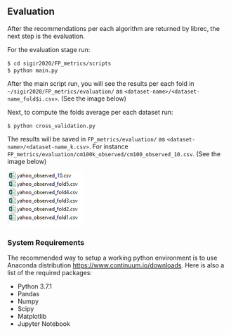 ## Evaluation
After the recommendations per each algorithm are returned by librec, the next step is the evaluation.

For the evaluation stage run:

    $ cd sigir2020/FP_metrics/scripts
    $ python main.py

After the main script run, you will see the results per each fold in `~/sigir2020/FP_metrics/evaluation/` as `<dataset-name>/<dataset-name_fold$i.csv>`. (See the image below)

Next, to compute the folds average per each dataset run:

    $ python cross_validation.py
    
The results will be saved in `FP_metrics/evaluation/` as `<dataset-name>/<dataset-name_k.csv>`. For instance `FP_metrics/evaluation/cm100k_observed/cm100_observed_10.csv`. (See the image below)

![](https://github.com/elikary/sigir2020/blob/master/images/folds.png)

### System Requirements

The recommended way to setup a working python environment is to use Anaconda distribution https://www.continuum.io/downloads.
Here is also a list of the required packages:

- Python 3.7.1 
- Pandas
- Numpy
- Scipy
- Matplotlib
- Jupyter Notebook